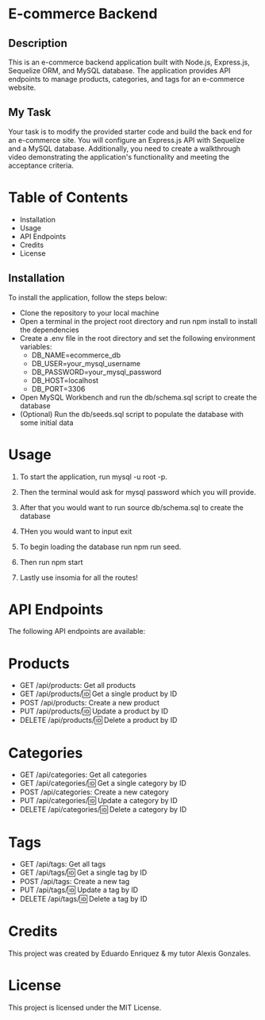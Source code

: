# E-commerce Backend


## Description

This is an e-commerce backend application built with Node.js, Express.js, Sequelize ORM, and MySQL database. The application provides API endpoints to manage products, categories, and tags for an e-commerce website.

## My Task

Your task is to modify the provided starter code and build the back end for an e-commerce site. You will configure an Express.js API with Sequelize and a MySQL database. Additionally, you need to create a walkthrough video demonstrating the application's functionality and meeting the acceptance criteria.

# Table of Contents
- Installation
- Usage
- API Endpoints
- Credits
- License


## Installation
To install the application, follow the steps below:

- Clone the repository to your local machine
- Open a terminal in the project root directory and run npm install to install the dependencies
- Create a .env file in the root directory and set the following environment variables:
    - DB_NAME=ecommerce_db
    - DB_USER=your_mysql_username
    - DB_PASSWORD=your_mysql_password
    - DB_HOST=localhost
    - DB_PORT=3306
- Open MySQL Workbench and run the db/schema.sql script to create the database
- (Optional) Run the db/seeds.sql script to populate the database with some initial data


# Usage
1. To start the application, run mysql -u root -p.

2. Then the terminal would ask for mysql password which you will provide.

3. After that you would want to run source db/schema.sql to create the database

4. THen you would want to input exit 

5. To begin loading the database run npm run seed.

6. Then run npm start

7. Lastly use insomia for all the routes!

# API Endpoints
The following API endpoints are available:

# Products

- GET /api/products: Get all products
- GET /api/products/:id: Get a single product by ID
- POST /api/products: Create a new product
- PUT /api/products/:id: Update a product by ID
- DELETE /api/products/:id: Delete a product by ID

# Categories
- GET /api/categories: Get all categories
- GET /api/categories/:id: Get a single category by ID
- POST /api/categories: Create a new category
- PUT /api/categories/:id: Update a category by ID
- DELETE /api/categories/:id: Delete a category by ID

# Tags
- GET /api/tags: Get all tags
- GET /api/tags/:id: Get a single tag by ID
- POST /api/tags: Create a new tag
- PUT /api/tags/:id: Update a tag by ID
- DELETE /api/tags/:id: Delete a tag by ID


# Credits
This project was created by Eduardo Enriquez & my tutor Alexis Gonzales.

# License
This project is licensed under the MIT License.